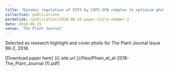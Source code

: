 ```yaml
---
title: "Dynamic regulation of PIF5 by COP1‐SPA complex to optimize photomorphogenesis in Arabidopsis"
collection: publications
permalink: /publication/2018-08-25-paper-title-number-2
date: 2018-08-25
venue: 'The Plant Journal'
---
```

Selected as research highlight and cover photo for The Plant Journal Issue 96-2, 2018. 

[Download paper here] 
({{ site.url }}/files/Pham_et_al-2018-The_Plant_Journal (1).pdf) 


